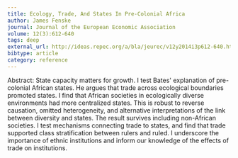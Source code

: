 ```yaml
---
title: Ecology, Trade, And States In Pre-Colonial Africa
author: James Fenske
journal: Journal of the European Economic Association
volume: 12(3):612-640
tags: deep
external_url: http://ideas.repec.org/a/bla/jeurec/v12y2014i3p612-640.html
bibtype: article
category: reference
---
```

Abstract:  State capacity matters for growth. I test Bates' explanation of pre-colonial African states. He argues that trade across ecological boundaries promoted states. I find that African societies in ecologically diverse environments had more centralized states. This is robust to reverse causation, omitted heterogeneity, and alternative interpretations of the link between diversity and states. The result survives including non-African societies. I test mechanisms connecting trade to states, and find that trade supported class stratification between rulers and ruled. I underscore the importance of ethnic institutions and inform our knowledge of the effects of trade on institutions.
